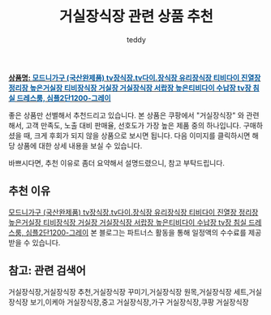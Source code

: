 ﻿---
layout: post
title:  "거실장식장 관련 상품 추천"
author: teddy
categories: [ 가구/인테리어 ]
tags: [거실장식장,거실장식장 추천,거실장식장 꾸미기,거실장식장 원목,거실장식장 세트,거실장식장 보기,이케아 거실장식장,중고 거실장식장,가구 거실장식장,쿠팡 거실장식장]
image: https://static.coupangcdn.com/image/vendor_inventory/fbf2/f84e7c01ac2a030668fd39d8ab924110ddfdca5aea4f55594ad62f1c54a0.jpg 
description: "쿠팡에서 거실장식장 관련 상품으로 가장 고객 선호도가 높은 제품 중 하나입니다."
---

<a href="https://link.coupang.com/re/AFFSDP?lptag=AF3256674&pageKey=6124818635&itemId=11636274228&vendorItemId=70274861195&traceid=V0-153-9a973b3b85117702"><b>상품명: <font color='#01579B'>모드니가구 (국산완제품) tv장식장.tv다이.장식장 유리장식장 티비다이 진열장 정리장 높은거실장 티비장식장 거실장 거실장식장 서랍장 높은티비다이 수납장 tv장 침실 드레스룸, 심플2단1200-그레이</font></b></a>

좋은 상품만 선별해서 추천드리고 있습니다.
본 상품은 쿠팡에서 "거실장식장" 와 관련해서, 고객 만족도, 노출 대비 판매율, 선호도가 가장 높은 제품 중의 하나입니다.
구매하셨을 때, 크게 후회가 되지 않을 상품으로 보시면 됩니다. 
다음 이미지를 클릭하시면 해당 상품에 대한 상세 내용을 보실 수 있습니다.

바쁘시다면, 추천 이유로 좀더 요약해서 설명드렸으니, 참고 부탁드립니다.

## 추천 이유 

<a href="https://link.coupang.com/re/AFFSDP?lptag=AF3256674&pageKey=6124818635&itemId=11636274228&vendorItemId=70274861195&traceid=V0-153-9a973b3b85117702">모드니가구 (국산완제품) tv장식장.tv다이.장식장 유리장식장 티비다이 진열장 정리장 높은거실장 티비장식장 거실장 거실장식장 서랍장 높은티비다이 수납장 tv장 침실 드레스룸, 심플2단1200-그레이</a>
본 블로그는 파트너스 활동을 통해 일정액의 수수료를 제공받을 수 있습니다.

## 참고: 관련 검색어    
거실장식장,거실장식장 추천,거실장식장 꾸미기,거실장식장 원목,거실장식장 세트,거실장식장 보기,이케아 거실장식장,중고 거실장식장,가구 거실장식장,쿠팡 거실장식장